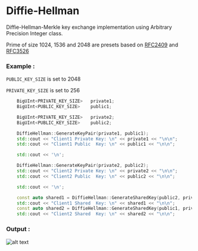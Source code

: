 # Diffie-Hellman
Diffie-Hellman-Merkle key exchange implementation using Arbitrary Precision Integer class.

Prime of size 1024, 1536 and 2048 are presets based on [RFC2409](https://tools.ietf.org/html/rfc2409#section-6.2) and [RFC3526](https://tools.ietf.org/html/rfc3526#section-2)

### Example :

`PUBLIC_KEY_SIZE` is set to 2048

`PRIVATE_KEY_SIZE` is set to 256

```c++
    BigUInt<PRIVATE_KEY_SIZE>   private1;
    BigUInt<PUBLIC_KEY_SIZE>    public1;

    BigUInt<PRIVATE_KEY_SIZE>   private2;
    BigUInt<PUBLIC_KEY_SIZE>    public2;

    DiffieHellman::GenerateKeyPair(private1, public1);
    std::cout << "Client1 Private Key: \n" << private1 << "\n\n";
    std::cout << "Client1 Public  Key: \n" << public1 << "\n\n";

    std::cout << '\n';

    DiffieHellman::GenerateKeyPair(private2, public2);
    std::cout << "Client2 Private Key: \n" << private2 << "\n\n";
    std::cout << "Client2 Public  Key: \n" << public2 << "\n\n";

    std::cout << '\n';

    const auto shared1 = DiffieHellman::GenerateSharedKey(public2, private1);
    std::cout << "Client1 Shared  Key: \n" << shared1 << "\n\n";
    const auto shared2 = DiffieHellman::GenerateSharedKey(public1, private2);
    std::cout << "Client2 Shared  Key: \n" << shared2 << "\n\n";
```

### Output :
![alt text](https://i.imgur.com/9tugRCo.png "Output Screenshot")
